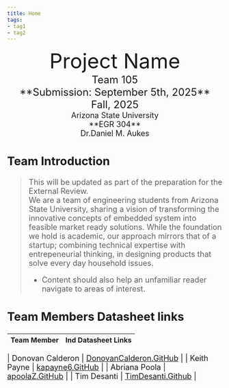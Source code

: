 ```yaml
---
title: Home
tags:
- tag1
- tag2
---
```

<center>
<font size="8">Project Name<br>
<font size="5">Team 105<br>
**Submission: September 5th, 2025**<br>
 Fall, 2025<br>
<font size="4">Arizona State University<br>
**EGR 304**<br>
Dr.Daniel M. Aukes<br>
  

</center>

## Team Introduction
> This will be updated as part of the preparation for the External Review.<br>
>     We are a team of engineering students from Arizona State University, sharing a vision of transforming the innovative concepts of embedded system into feasible market ready solutions. While the foundation we hold is academic, our approach mirrors that of a startup; combining technical expertise with entrepeneurial thinking, in designing products that solve every day household issues.<br>
>    * Content should also help an unfamiliar reader navigate to areas of interest.


## Team Members Datasheet links

| **Team Member**        |**Ind Datasheet Links** |
| ---------------------- | -----------------------|

| Donovan Calderon               | [DonovanCalderon.GitHub](https://dcalde11.github.io//) |
| Keith Payne                | [kapayne6.GitHub](https://kapayne6.github.io/) |
| Abriana Poola                | [apoolaZ.GitHub](https://apoolaz.github.io) |
| Tim Desanti                | [TimDesanti.Github](https://TimDesanti.github.io) |